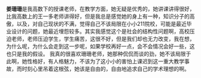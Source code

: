    **姜珊珊**是我高数下的授课老师，在教学方面，她无疑是优秀的，她讲课讲得很好，比我高数上的王一多老师讲得好，但是我总是感觉她的身上有一种，知识分子的高傲，以及，对自己现状的不满，觉得自己不该局限在小小211院校，可能是最近毕业设计的问题，她最近埋怨较多。其实我感觉这个是社会的结构性问题啊，高校压迫老师，老师压迫学生，学生痛苦，这很不好，但是我们却也无力改变，我在想，为什么呢，为什么会走到这一步呢，如果学校再好一点，会不会情况会好一些，这也只是我的假设。
   我真的很喜欢珊珊老师，她那种侃侃而谈的劲，她不该局限于此啊，她性格好，有人格魅力，不该为了这小小的害怕上课迟到这一重大教学事故，而时刻心里吊着这根弦，她该是自由的，自由地追求自己的学术理想的啊。
